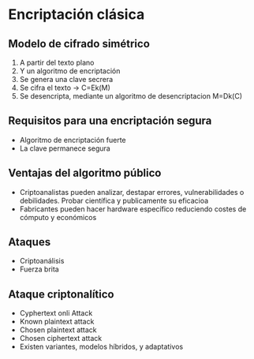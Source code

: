 
# Encriptación clásica

## Modelo de cifrado simétrico
1. A partir del texto plano
2. Y un algoritmo de encriptación
3. Se genera una clave secrera
4. Se cifra el texto -> C=Ek(M)
5. Se desencripta, mediante un algoritmo de desencriptacion M=Dk(C)

## Requisitos para una encriptación segura
- Algoritmo de encriptación fuerte
- La clave permanece segura

## Ventajas del algoritmo público
- Criptoanalistas pueden analizar, destapar errores, vulnerabilidades o debilidades. Probar científica y publicamente su eficacioa
- Fabricantes pueden hacer hardware específico reduciendo costes de cómputo y económicos

## Ataques
- Criptoanálisis
- Fuerza brita

## Ataque criptonalítico
- Cyphertext onli Attack
- Known plaintext attack
- Chosen plaintext attack
- Chosen ciphertext attack
- Existen variantes, modelos híbridos, y adaptativos

